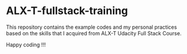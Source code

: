 # ALX-T-fullstack-training

This repository contains the example codes and my personal practices based on the skills that I acquired from ALX-T Udacity Full Stack Course.

Happy coding !!!

